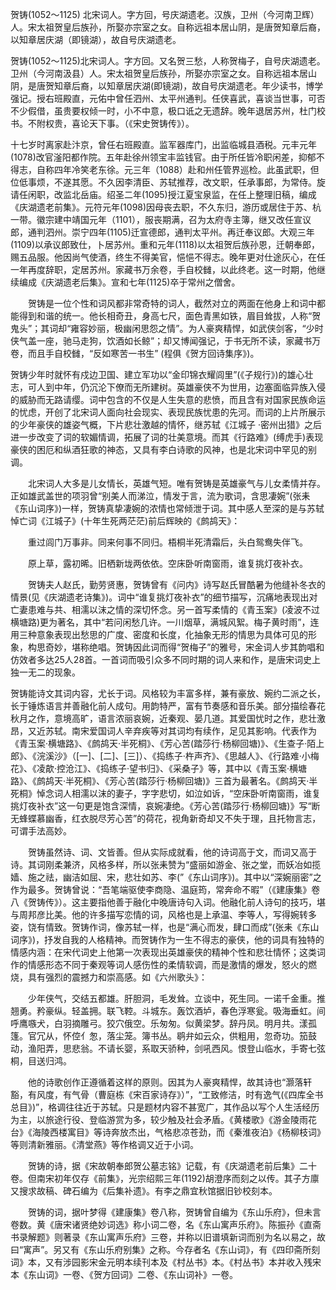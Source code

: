 贺铸(1052～1125) 北宋词人。字方回，号庆湖遗老。汉族，卫州（今河南卫辉）人。宋太祖贺皇后族孙，所娶亦宗室之女。自称远祖本居山阴，是唐贺知章后裔，以知章居庆湖（即镜湖），故自号庆湖遗老。

贺铸(1052～1125)北宋词人。字方回。又名贺三愁，人称贺梅子，自号庆湖遗老。卫州（今河南汲县）人。宋太祖贺皇后族孙，所娶亦宗室之女。自称远祖本居山阴，是唐贺知章后裔，以知章居庆湖(即镜湖)，故自号庆湖遗老。年少读书，博学强记。授右班殿直，元佑中曾任泗州、太平州通判。任侠喜武，喜谈当世事，可否不少假借，虽贵要权倾一时，小不中意，极口诋之无遗辞。晚年退居苏州，杜门校书。不附权贵，喜论天下事。（《宋史贺铸传》）。

十七岁时离家赴汴京，曾任右班殿直。监军器库门，出监临城县酒税。元丰元年(1078)改官滏阳都作院。五年赴徐州领宝丰监钱官。由于所任皆冷职闲差，抑郁不得志，自称四年冷笑老东徐。元三年（1088）赴和州任管界巡检。此虽武职，但位低事烦，不遂其愿。不久因李清臣、苏轼推荐，改文职，任承事郎，为常侍。旋请任闲职，改监北岳庙。绍圣二年(1095)授江夏宝泉监，在任上整理旧稿，编成《庆湖遗老前集》。元符元年(1098)因母丧去职，不久东归，游历或居住于苏、杭一带。徽宗建中靖国元年（1101），服丧期满，召为太府寺主簿，继又改任宣议郎，通判泗州。崇宁四年(1105)迁宣德郎，通判太平州。再迁奉议郎。大观三年(1109)以承议郎致仕，卜居苏州。重和元年(1118)以太祖贺后族孙恩，迁朝奉郎，赐五品服。他因尚气使酒，终生不得美官，悒悒不得志。晚年更对仕途灰心，在任一年再度辞职，定居苏州。家藏书万余卷，手自校雠，以此终老。这一时期，他继续编成《庆湖遗老后集》。宣和七年(1125)卒于常州之僧舍。

　　贺铸是一位个性和词风都非常奇特的词人，截然对立的两面在他身上和词中都能得到和谐的统一。他长相奇丑，身高七尺，面色青黑如铁，眉目耸拔，人称“贺鬼头”；其词却“雍容妙丽，极幽闲思怨之情”。为人豪爽精悍，如武侠剑客，“少时侠气盖一座，驰马走狗，饮酒如长鲸”；却又博闻强记，于书无所不读，家藏书万卷，而且手自校雠，“反如寒苦一书生” (程俱《贺方回诗集序》)。

贺铸少年时就怀有戍边卫国、建立军功以“金印锦衣耀闾里”(《子规行》)的雄心壮志，可人到中年，仍沉沦下僚而无所建树。英雄豪侠不为世用，边塞面临异族入侵的威胁而无路请缨。词中包含的不仅是人生失意的悲愤，而且含有对国家民族命运的忧虑，开创了北宋词人面向社会现实、表现民族忧患的先河。而词的上片所展示的少年豪侠的雄姿气概，下片悲壮激越的情怀，继苏轼《江城子 ·密州出猎》之后进一步改变了词的软媚情调，拓展了词的壮美意境。而其《行路难》(缚虎手)表现豪侠的困厄和纵酒狂歌的神态，又具有李白诗歌的风神，也是北宋词中罕见的别调。

　　北宋词人大多是儿女情长，英雄气短。唯有贺铸是英雄豪气与儿女柔情并存。正如雄武盖世的项羽曾“别美人而涕泣，情发于言，流为歌词，含思凄婉”(张耒《东山词序》)一样，贺铸真挚凄婉的浓情也常倾泄于词。其中感人至深的是与苏轼悼亡词《江城子》(十年生死两茫茫)前后辉映的《鹧鸪天》：

　　重过闾门万事非。同来何事不同归。梧桐半死清霜后，头白鸳鸯失伴飞。

　　原上草，露初晞。旧栖新垅两依依。空床卧听南窗雨，谁复挑灯夜补衣。

　　贺铸夫人赵氏，勤劳贤惠，贺铸曾有《问内》诗写赵氏冒酷暑为他缝补冬衣的情景(见《庆湖遗老诗集》)。词中“谁复挑灯夜补衣”的细节描写，沉痛地表现出对亡妻患难与共、相濡以沫之情的深切怀念。另一首写柔情的《青玉案》(凌波不过横塘路)更为著名，其中“若问闲愁几许。一川烟草，满城风絮。梅子黄时雨”，连用三种意象表现出愁思的广度、密度和长度，化抽象无形的情思为具体可见的形象，构思奇妙，堪称绝唱。贺铸因此词而得“贺梅子”的雅号，宋金词人步其韵唱和仿效者多达25人28首。一首词而吸引众多不同时期的词人来和作，是唐宋词史上独一无二的现象。

贺铸能诗文其词内容，尤长于词。风格较为丰富多样，兼有豪放、婉约二派之长，长于锤炼语言并善融化前人成句。用韵特严，富有节奏感和音乐美。部分描绘春花秋月之作，意境高旷，语言浓丽哀婉，近秦观、晏几道。其爱国忧时之作，悲壮激昂，又近苏轼。南宋爱国词人辛弃疾等对其词均有续作，足见其影响。代表作为《青玉案·横塘路》、《鹧鸪天·半死桐》、《芳心苦(踏莎行·杨柳回塘)》、《生查子·陌上郎》、《浣溪沙》（[一]、[二]、[三]）、《捣练子·杵声齐》、《思越人》、《行路难·小梅花》、《凌歊·控沧江》、《捣练子·望书归》、《采桑子》等，其中以《青玉案·横塘路》、《鹧鸪天·半死桐》、《芳心苦(踏莎行·杨柳回塘)》三首为最著名。《鹧鸪天·半死桐》悼念词人相濡以沫的妻子，字字悲切，如泣如诉，“空床卧听南窗雨，谁复挑灯夜补衣”这一句更是饱含深情，哀婉凄绝。《芳心苦(踏莎行·杨柳回塘)》写“断无蜂蝶慕幽香，红衣脱尽芳心苦”的荷花，视角新奇却又不失于理，且托物言志，可谓手法高妙。

　　贺铸虽然诗、词、文皆善。但从实际成就看，他的诗词高于文，而词又高于诗。其词刚柔兼济，风格多样，所以张耒赞为“盛丽如游金、张之堂，而妖冶如揽嫱、施之祛，幽洁如屈、宋，悲壮如苏、李(”《东山词序》)。其中以“深婉丽密”之作为最多。贺铸曾说：“吾笔端驱使李商隐、温庭筠，常奔命不暇”（《建康集》卷八《贺铸传》）。这主要指他善于融化中晚唐诗句入词。他融化前人诗句的技巧，堪与周邦彦比美。他的许多描写恋情的词，风格也是上承温、李等人，写得婉转多姿，饶有情致。贺铸作词，像苏轼一样，也是“满心而发，肆口而成”(张耒《东山词序》)，抒发自我的人格精神。而贺铸作为一生不得志的豪侠，他的词具有独特的情感内涵：在宋代词史上他第一次表现出英雄豪侠的精神个性和悲壮情怀；这类词作的情感形态不同于秦观等词人感伤性的柔情软调，而是激情的爆发，怒火的燃烧，具有强烈的震撼力和崇高感。如《六州歌头》：

　　少年侠气，交结五都雄。肝胆洞，毛发耸。立谈中，死生同。一诺千金重。推翘勇。矜豪纵。轻盖拥。联飞鞚。斗城东。轰饮酒垆，春色浮寒瓮。吸海垂虹。间呼鹰嗾犬，白羽摘雕弓。狡穴俄空。乐匆匆。似黄梁梦。辞丹凤。明月共。漾孤篷。官冗从，怀倥亻怱，落尘笼。簿书丛。鹖弁如云众，供粗用，忽奇功。笳鼓动，渔阳弄，思悲翁。不请长婴，系取天骄种，剑吼西风。恨登山临水，手寄七弦桐，目送归鸿。

　　他的诗歌创作正遵循着这样的原则。因其为人豪爽精悍，故其诗也“灏落轩豁，有风度，有气骨（曹庭栋《宋百家诗存》）”，“工致修洁，时有逸气(《四库全书总目》)”，格调往往近于苏轼。只是题材内容不甚宽广，其作品以写个人生活经历为主，以旅途行役、登临游赏为多，较少触及社会矛盾。《黄楼歌》《游金陵雨花台》《海陵西楼寓目》等诗奔放杰出，气格悲凉苍劲，而《秦淮夜泊》《杨柳枝词》等则清新雅丽。《清堂燕》等作格调又近于小词。

　　贺铸的诗，据《宋故朝奉郎贺公墓志铭》记载，有《庆湖遗老前后集》二十卷。但南宋初年仅存《前集》，光宗绍熙三年(1192)胡澄序而刻之以传。其子方廪又搜求故稿、碑石编为《后集补遗》。有李之鼎宜秋馆据旧钞校刻本。

　　贺铸的词，据叶梦得《建康集》卷八称，贺铸曾自编为《东山乐府》，但未言卷数。黄《唐宋诸贤绝妙词选》称小词二卷，名《东山寓声乐府》。陈振孙《直斋书录解题》则著录《东山寓声乐府》三卷，并称以旧谱填新词而别为名以易之，故曰“寓声”。另又有《东山乐府别集》之称。今存者名《东山词》，有《四印斋所刻词》本，又有涉园影宋金元明本续刊本及《村丛书》本。《村丛书》本并收入残宋本《东山词》一卷、《贺方回词》二卷、《东山词补》一卷。